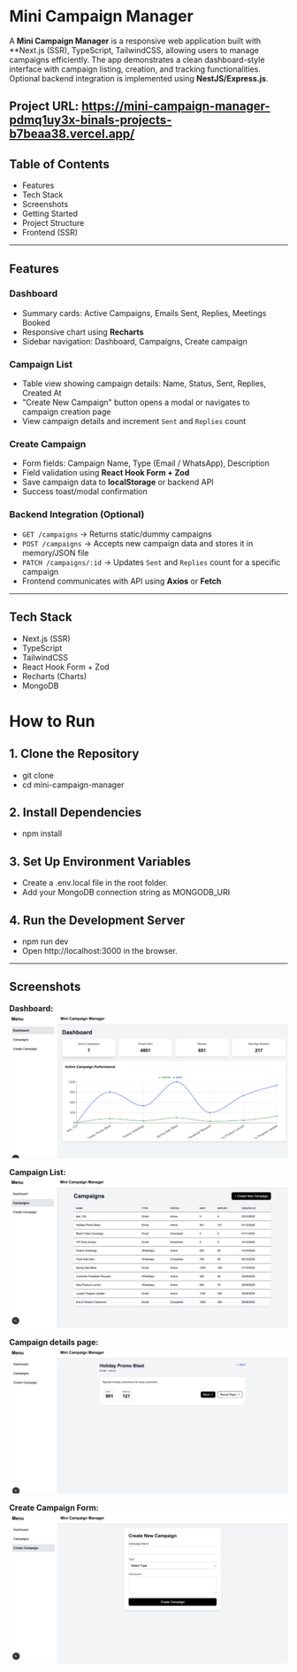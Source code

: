 # Mini Campaign Manager

A **Mini Campaign Manager** is a responsive web application built with **Next.js (SSR), TypeScript, TailwindCSS, allowing users to manage campaigns efficiently. The app demonstrates a clean dashboard-style interface with campaign listing, creation, and tracking functionalities. Optional backend integration is implemented using **NestJS/Express.js**.

**Project URL: https://mini-campaign-manager-pdmq1uy3x-binals-projects-b7beaa38.vercel.app/**
---

## Table of Contents

- Features  
- Tech Stack
- Screenshots
- Getting Started
- Project Structure
- Frontend (SSR)
  
---

## Features

### Dashboard
- Summary cards: Active Campaigns, Emails Sent, Replies, Meetings Booked  
- Responsive chart using **Recharts**  
- Sidebar navigation: Dashboard, Campaigns, Create campaign  

### Campaign List
- Table view showing campaign details: Name, Status, Sent, Replies, Created At  
- "Create New Campaign" button opens a modal or navigates to campaign creation page  
- View campaign details and increment `Sent` and `Replies` count  

### Create Campaign
- Form fields: Campaign Name, Type (Email / WhatsApp), Description  
- Field validation using **React Hook Form + Zod**  
- Save campaign data to **localStorage** or backend API  
- Success toast/modal confirmation  

### Backend Integration (Optional)
- `GET /campaigns` → Returns static/dummy campaigns  
- `POST /campaigns` → Accepts new campaign data and stores it in memory/JSON file  
- `PATCH /campaigns/:id` → Updates `Sent` and `Replies` count for a specific campaign  
- Frontend communicates with API using **Axios** or **Fetch**

---

## Tech Stack

- Next.js (SSR)  
- TypeScript  
- TailwindCSS  
- React Hook Form + Zod  
- Recharts (Charts)  
- MongoDB

# How to Run

## 1. Clone the Repository
- git clone <your-repo-url>
- cd mini-campaign-manager

## 2. Install Dependencies
- npm install

## 3. Set Up Environment Variables
- Create a .env.local file in the root folder.
- Add your MongoDB connection string as MONGODB_URI

## 4. Run the Development Server
- npm run dev
- Open http://localhost:3000 in the browser.

---

## Screenshots

**Dashboard:**  
![Dashboard](screenshots/dashboard.png)  

**Campaign List:**  
![Campaign List](screenshots/campaign_list.png)  

**Campaign details page:**  
![Create Campaign](screenshots/campaign_details.png) 

**Create Campaign Form:**  
![Create Campaign](screenshots/campaign_form.png)   